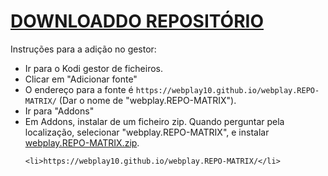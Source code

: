 # <a href="webplay.REPO-MATRIX.zip">DOWNLOADDO REPOSITÓRIO</a>

Instruções para a adição no gestor:


<p align="left">
  <ul>
    <li>Ir para o Kodi gestor de ficheiros.</li>
    <li>Clicar em "Adicionar fonte"</li>
    <li>O endereço para a fonte é <code>https://webplay10.github.io/webplay.REPO-MATRIX/</code> (Dar o nome de "webplay.REPO-MATRIX").</li>
    <li>Ir para "Addons"</li>
    <li>Em Addons, instalar de um ficheiro zip. Quando perguntar pela localização, selecionar "webplay.REPO-MATRIX", e instalar <a href="webplay.REPO-MATRIX">webplay.REPO-MATRIX.zip</a>.</li>
    
    <li>https://webplay10.github.io/webplay.REPO-MATRIX/</li>
    
</ul>
                                                                       
</p>

